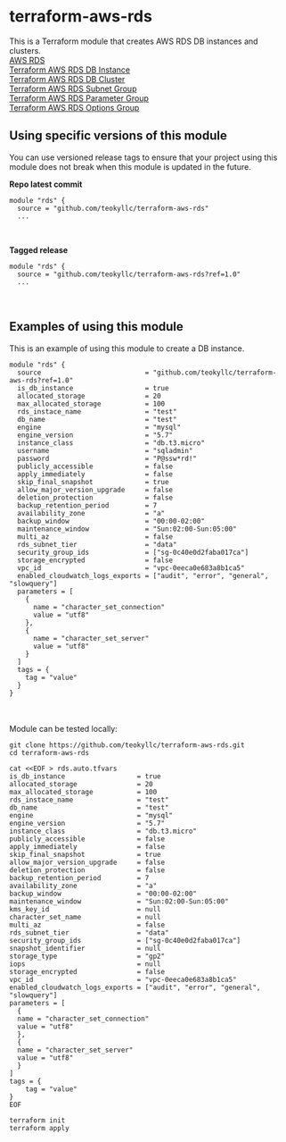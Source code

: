 # terraform-aws-rds
This is a Terraform module that creates AWS RDS DB instances and clusters.<br>
[AWS RDS](https://docs.aws.amazon.com/rds/index.html)<br>
[Terraform AWS RDS DB Instance](https://registry.terraform.io/providers/hashicorp/aws/latest/docs/resources/db_instance)<br>
[Terraform AWS RDS DB Cluster](https://registry.terraform.io/providers/hashicorp/aws/latest/docs/resources/rds_cluster)<br>
[Terraform AWS RDS Subnet Group](https://registry.terraform.io/providers/hashicorp/aws/latest/docs/resources/db_subnet_group)<br>
[Terraform AWS RDS Parameter Group](https://registry.terraform.io/providers/hashicorp/aws/latest/docs/resources/db_parameter_group)<br>
[Terraform AWS RDS Options Group](https://registry.terraform.io/providers/hashicorp/aws/latest/docs/resources/db_option_group)<br>

## Using specific versions of this module
You can use versioned release tags to ensure that your project using this module does not break when this module is updated in the future.<br>

<b>Repo latest commit</b><br>
```
module "rds" {
  source = "github.com/teokyllc/terraform-aws-rds"
  ...
```
<br>

<b>Tagged release</b><br>

```
module "rds" {
  source = "github.com/teokyllc/terraform-aws-rds?ref=1.0"
  ...
```
<br>

## Examples of using this module
This is an example of using this module to create a DB instance.<br>

```
module "rds" {
  source                          = "github.com/teokyllc/terraform-aws-rds?ref=1.0"
  is_db_instance                  = true
  allocated_storage               = 20
  max_allocated_storage           = 100
  rds_instace_name                = "test"
  db_name                         = "test"
  engine                          = "mysql"
  engine_version                  = "5.7"
  instance_class                  = "db.t3.micro"
  username                        = "sqladmin"
  password                        = "P@ssw*rd!"
  publicly_accessible             = false
  apply_immediately               = false
  skip_final_snapshot             = true
  allow_major_version_upgrade     = false
  deletion_protection             = false
  backup_retention_period         = 7
  availability_zone               = "a"
  backup_window                   = "00:00-02:00"
  maintenance_window              = "Sun:02:00-Sun:05:00"
  multi_az                        = false
  rds_subnet_tier                 = "data"
  security_group_ids              = ["sg-0c40e0d2faba017ca"]
  storage_encrypted               = false
  vpc_id                          = "vpc-0eeca0e683a8b1ca5"
  enabled_cloudwatch_logs_exports = ["audit", "error", "general", "slowquery"]
  parameters = [ 
    {
      name = "character_set_connection"
      value = "utf8"
    },
    {
      name = "character_set_server"
      value = "utf8"
    }
  ]
  tags = {
    tag = "value"
  }
}
```

<br><br>
Module can be tested locally:<br>
```
git clone https://github.com/teokyllc/terraform-aws-rds.git
cd terraform-aws-rds

cat <<EOF > rds.auto.tfvars
is_db_instance                  = true
allocated_storage               = 20
max_allocated_storage           = 100
rds_instace_name                = "test"
db_name                         = "test"
engine                          = "mysql"
engine_version                  = "5.7"
instance_class                  = "db.t3.micro"
publicly_accessible             = false
apply_immediately               = false
skip_final_snapshot             = true
allow_major_version_upgrade     = false
deletion_protection             = false
backup_retention_period         = 7
availability_zone               = "a"
backup_window                   = "00:00-02:00"
maintenance_window              = "Sun:02:00-Sun:05:00"
kms_key_id                      = null
character_set_name              = null
multi_az                        = false
rds_subnet_tier                 = "data"
security_group_ids              = ["sg-0c40e0d2faba017ca"]
snapshot_identifier             = null
storage_type                    = "gp2"
iops                            = null
storage_encrypted               = false
vpc_id                          = "vpc-0eeca0e683a8b1ca5"
enabled_cloudwatch_logs_exports = ["audit", "error", "general", "slowquery"]
parameters = [ 
  {
  name = "character_set_connection"
  value = "utf8"
  },
  {
  name = "character_set_server"
  value = "utf8"
  }
]
tags = {
    tag = "value"
}
EOF

terraform init
terraform apply
```